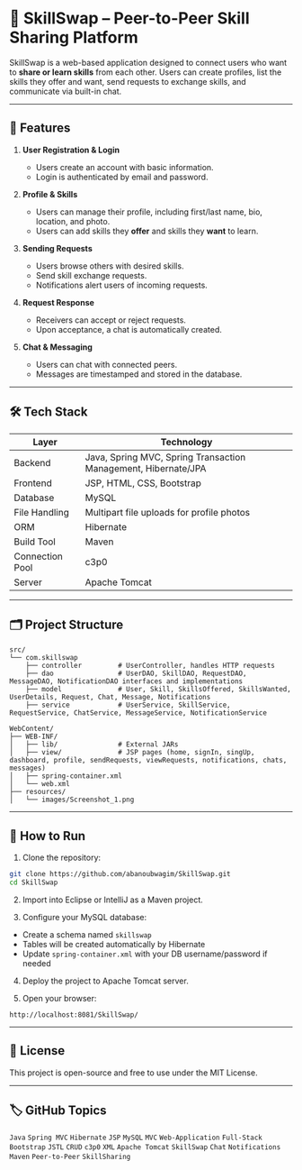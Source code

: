 # 🔄 SkillSwap – Peer-to-Peer Skill Sharing Platform

SkillSwap is a web-based application designed to connect users who want to **share or learn skills** from each other. Users can create profiles, list the skills they offer and want, send requests to exchange skills, and communicate via built-in chat.

---

## 🚀 Features

1. **User Registration & Login**

   * Users create an account with basic information.
   * Login is authenticated by email and password.

2. **Profile & Skills**

   * Users can manage their profile, including first/last name, bio, location, and photo.
   * Users can add skills they **offer** and skills they **want** to learn.

3. **Sending Requests**

   * Users browse others with desired skills.
   * Send skill exchange requests.
   * Notifications alert users of incoming requests.

4. **Request Response**

   * Receivers can accept or reject requests.
   * Upon acceptance, a chat is automatically created.

5. **Chat & Messaging**

   * Users can chat with connected peers.
   * Messages are timestamped and stored in the database.

---

## 🛠️ Tech Stack

| Layer           | Technology                  |
| --------------- | --------------------------- |
| Backend         | Java, Spring MVC, Spring Transaction Management, Hibernate/JPA |
| Frontend        | JSP, HTML, CSS, Bootstrap      |
| Database        | MySQL   |
| File Handling   | Multipart file uploads for profile photos  |
| ORM             | Hibernate                   |
| Build Tool      | Maven                       |
| Connection Pool | c3p0                        |
| Server          | Apache Tomcat               |

---

## 🗂️ Project Structure

```
src/
└── com.skillswap
    ├── controller         # UserController, handles HTTP requests
    ├── dao                # UserDAO, SkillDAO, RequestDAO, MessageDAO, NotificationDAO interfaces and implementations
    ├── model              # User, Skill, SkillsOffered, SkillsWanted, UserDetails, Request, Chat, Message, Notifications
    ├── service            # UserService, SkillService, RequestService, ChatService, MessageService, NotificationService
                            
WebContent/
├── WEB-INF/
│   ├── lib/               # External JARs
│   ├── view/              # JSP pages (home, signIn, singUp, dashboard, profile, sendRequests, viewRequests, notifications, chats, messages)
│   ├── spring-container.xml
│   └── web.xml
├── resources/
│   └── images/Screenshot_1.png
```

---

## 🧪 How to Run

1. Clone the repository:

```bash
git clone https://github.com/abanoubwagim/SkillSwap.git
cd SkillSwap
```

2. Import into Eclipse or IntelliJ as a Maven project.

3. Configure your MySQL database:

* Create a schema named `skillswap`
* Tables will be created automatically by Hibernate
* Update `spring-container.xml` with your DB username/password if needed

4. Deploy the project to Apache Tomcat server.

5. Open your browser:

```
http://localhost:8081/SkillSwap/
```

---

## 📄 License

This project is open-source and free to use under the MIT License.

---

## 🏷️ GitHub Topics

`Java` `Spring MVC` `Hibernate` `JSP` `MySQL` `MVC` `Web-Application` `Full-Stack` `Bootstrap` `JSTL` `CRUD` `c3p0` `XML` `Apache Tomcat` `SkillSwap` `Chat` `Notifications` `Maven` `Peer-to-Peer` `SkillSharing`

